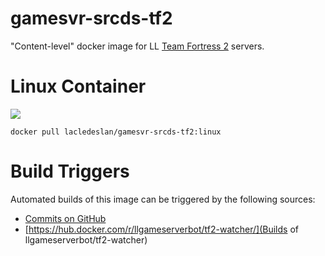 # gamesvr-srcds-tf2
"Content-level" docker image for LL [Team Fortress 2](http://store.steampowered.com/app/440/) servers.

# Linux Container
[![](https://images.microbadger.com/badges/version/lacledeslan/gamesvr-srcds-tf2-blindfrag:linux.svg)](https://microbadger.com/images/lacledeslan/gamesvr-srcds-tf2-blindfrag:linux "Get your own version badge on microbadger.com")
```
docker pull lacledeslan/gamesvr-srcds-tf2:linux
```

# Build Triggers
Automated builds of this image can be triggered by the following sources:
* [Commits on GitHub](https://github.com/LacledesLAN/gamesvr-srcds-tf2)
* [https://hub.docker.com/r/llgameserverbot/tf2-watcher/](Builds of llgameserverbot/tf2-watcher)

